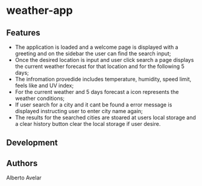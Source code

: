 # weather-app


## Features

- The application is loaded and a welcome page is displayed with a greeting and on the sidebar the user can find the search input;
- Once the desired location is input and user click search a page displays the current weather forecast for that location and for the following 5 days;
- The infromation provedide includes temperature, humidity, speed limit, feels like and UV index;
- For the current weather and 5 days forecast a icon represents the weather conditions;
- If user search for a city and it cant be found a error message is displayed instructing user to enter city name again;
- The results for the searched cities are stoared at users local storage and a clear history button clear the local storage if user desire.


## Development

## Authors

Alberto Avelar